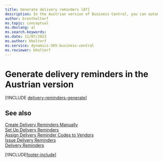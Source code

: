 ```yaml
---
title: Generate delivery reminders [AT]
description: In the Austrian version of Business Central, you can automatically generate delivery reminders when a purchase has not been delivered as expected.
author: brentholtorf
ms.topic: conceptual
ms.devlang: al
ms.search.keywords:
ms.date: 11/07/2023
ms.author: bholtorf
ms.service: dynamics-365-business-central
ms.reviewer: bholtorf
---
```

# Generate delivery reminders in the Austrian version

[!INCLUDE [delivery-reminders-generate](../includes/ATCHDE/delivery-reminders-generate.md)]

## See also

[Create Delivery Reminders Manually](how-to-create-delivery-reminders-manually.md)  
[Set Up Delivery Reminders](how-to-set-up-delivery-reminders.md)  
[Assign Delivery Reminder Codes to Vendors](how-to-assign-delivery-reminder-codes-to-vendors.md)  
[Issue Delivery Reminders](how-to-issue-delivery-reminders.md)  
[Delivery Reminders](delivery-reminders.md)  


[!INCLUDE[footer-include](../../includes/footer-banner.md)]